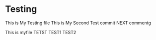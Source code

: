 # Testing
This is My Testing file
This is My Second Test commit
NEXT commentg


This is myfile
TETST
TEST1
TEST2
